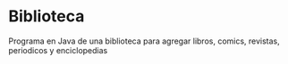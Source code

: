 # Biblioteca
Programa en Java de una biblioteca para agregar libros, comics, revistas, periodicos y enciclopedias
